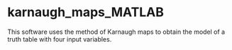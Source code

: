 # karnaugh_maps_MATLAB
This software uses the method of Karnaugh maps to obtain the model of a truth table with four input variables. 
